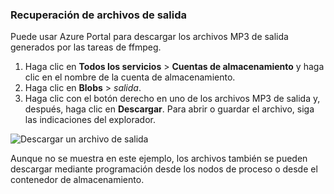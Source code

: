### <a name="retrieve-output-files"></a>Recuperación de archivos de salida

Puede usar Azure Portal para descargar los archivos MP3 de salida generados por las tareas de ffmpeg. 

1. Haga clic en **Todos los servicios** > **Cuentas de almacenamiento** y haga clic en el nombre de la cuenta de almacenamiento.
2. Haga clic en **Blobs** > *salida*.
3. Haga clic con el botón derecho en uno de los archivos MP3 de salida y, después, haga clic en **Descargar**. Para abrir o guardar el archivo, siga las indicaciones del explorador.

![Descargar un archivo de salida](./media/batch-common-tutorial-download/download.png)

Aunque no se muestra en este ejemplo, los archivos también se pueden descargar mediante programación desde los nodos de proceso o desde el contenedor de almacenamiento.
